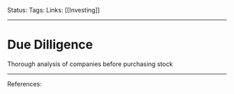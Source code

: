 Status:
Tags:
Links: [[Investing]]
___
# Due Dilligence
Thorough analysis of companies before purchasing stock
___
References: